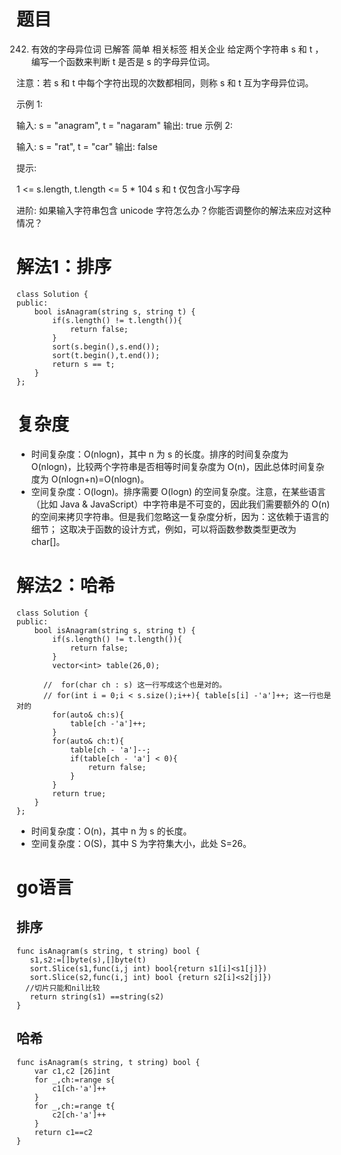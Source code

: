 # 题目
242. 有效的字母异位词
已解答
简单
相关标签
相关企业
给定两个字符串 s 和 t ，编写一个函数来判断 t 是否是 s 的字母异位词。

注意：若 s 和 t 中每个字符出现的次数都相同，则称 s 和 t 互为字母异位词。

 

示例 1:

输入: s = "anagram", t = "nagaram"
输出: true
示例 2:

输入: s = "rat", t = "car"
输出: false
 

提示:

1 <= s.length, t.length <= 5 * 104
s 和 t 仅包含小写字母
 

进阶: 如果输入字符串包含 unicode 字符怎么办？你能否调整你的解法来应对这种情况？

# 解法1：排序
```
class Solution {
public:
    bool isAnagram(string s, string t) {
        if(s.length() != t.length()){
            return false;
        }
        sort(s.begin(),s.end());
        sort(t.begin(),t.end());
        return s == t;
    }
};
```
# 复杂度
- 时间复杂度：O(nlog⁡n)，其中 n 为 s 的长度。排序的时间复杂度为 O(nlog⁡n)，比较两个字符串是否相等时间复杂度为 O(n)，因此总体时间复杂度为 O(nlog⁡n+n)=O(nlog⁡n)。
- 空间复杂度：O(log⁡n)。排序需要 O(log⁡n) 的空间复杂度。注意，在某些语言（比如 Java & JavaScript）中字符串是不可变的，因此我们需要额外的 O(n) 的空间来拷贝字符串。但是我们忽略这一复杂度分析，因为：这依赖于语言的细节；
这取决于函数的设计方式，例如，可以将函数参数类型更改为 char[]。

# 解法2：哈希
```
class Solution {
public:
    bool isAnagram(string s, string t) {
        if(s.length() != t.length()){
            return false;
        }
        vector<int> table(26,0);

      //  for(char ch : s) 这一行写成这个也是对的。
      // for(int i = 0;i < s.size();i++){ table[s[i] -'a']++; 这一行也是对的
        for(auto& ch:s){
            table[ch -'a']++;
        }
        for(auto& ch:t){
            table[ch - 'a']--;
            if(table[ch - 'a'] < 0){
                return false;
            }
        }
        return true;
    }
};

```
- 时间复杂度：O(n)，其中 n 为 s 的长度。
- 空间复杂度：O(S)，其中 S 为字符集大小，此处 S=26。

# go语言
## 排序
```
func isAnagram(s string, t string) bool {
   s1,s2:=[]byte(s),[]byte(t)
   sort.Slice(s1,func(i,j int) bool{return s1[i]<s1[j]})
   sort.Slice(s2,func(i,j int) bool {return s2[i]<s2[j]})
  //切片只能和nil比较
   return string(s1) ==string(s2)
}
```

## 哈希
```
func isAnagram(s string, t string) bool {
    var c1,c2 [26]int
    for _,ch:=range s{
        c1[ch-'a']++
    }
    for _,ch:=range t{
        c2[ch-'a']++
    }
    return c1==c2
}
```

